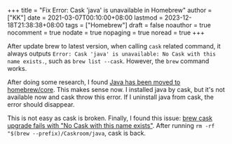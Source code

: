 +++
title = "Fix Error: Cask 'java' is unavailable in Homebrew"
author = ["KK"]
date = 2021-03-07T00:10:00+08:00
lastmod = 2023-12-18T21:38:38+08:00
tags = ["Homebrew"]
draft = false
noauthor = true
nocomment = true
nodate = true
nopaging = true
noread = true
+++

After update brew to latest version, when calling `cask` related command, it always outputs `Error: Cask 'java' is unavailable: No Cask with this name exists.`, such as `brew list --cask`. However, the `brew` command works.

After doing some research, I found [Java has been moved to homebrew/core](https://github.com/Homebrew/homebrew-cask/pull/72284). This makes sense now. I installed java by cask, but it's not available now and cask throw this error. If I uninstall java from cask, the error should disappear.

This is not easy as cask is broken. Finally, I found this issue: [brew cask upgrade fails with "No Cask with this name exists"](https://github.com/Homebrew/homebrew-cask/issues/72562). After running `rm -rf "$(brew --prefix)/Caskroom/java`, cask is back.
